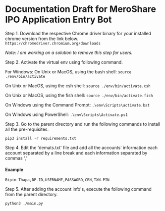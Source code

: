 # Documentation Draft for MeroShare IPO Application Entry Bot

Step 1. Download the respective Chrome driver binary for your installed chrome version from the link below.
`https://chromedriver.chromium.org/downloads`

_Note: I am working on a solution to remove this step for users._

Step 2. Activate the virtual env using following command.

For Windows:
On Unix or MacOS, using the bash shell:
`source ./env/bin/activate`

On Unix or MacOS, using the csh shell:
`source ./env/bin/activate.csh`

On Unix or MacOS, using the fish shell:
`source ./env/bin/activate.fish`

On Windows using the Command Prompt:
`.\env\Scripts\activate.bat`

On Windows using PowerShell:
`.\env\Scripts\Activate.ps1`

Step 3. Go to the parent directory and run the following commands to install all the pre-requisites.

`pip3 install -r requirements.txt`

Step 4. Edit the 'demats.txt' file and add all the accounts' information each account separated by a line break and each information separated by commas ','

#### Example

`Bipin Thapa,DP-ID,USERNAME,PASSWORD,CRN,TXN-PIN`

Step 5. After adding the account info's, execute the following command from the parent directory.

`python3 ./main.py`
